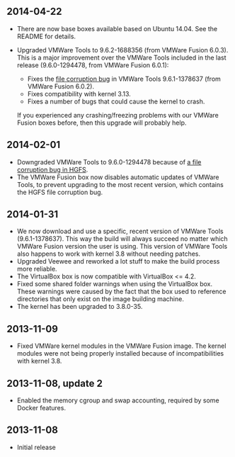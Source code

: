 ## 2014-04-22

 * There are now base boxes available based on Ubuntu 14.04. See the README for details.
 * Upgraded VMWare Tools to 9.6.2-1688356 (from VMWare Fusion 6.0.3). This is a major improvement over the VMWare Tools included in the last release (9.6.0-1294478, from VMWare Fusion 6.0.1):

    * Fixes the [file corruption bug](https://communities.vmware.com/thread/462303) in VMWare Tools 9.6.1-1378637 (from VMWare Fusion 6.0.2).
    * Fixes compatibility with kernel 3.13.
    * Fixes a number of bugs that could cause the kernel to crash.

   If you experienced any crashing/freezing problems with our VMWare Fusion boxes before, then this upgrade will probably help.

## 2014-02-01

 * Downgraded VMWare Tools to 9.6.0-1294478 because of [a file corruption bug in HGFS](https://communities.vmware.com/thread/462303).
 * The VMWare Fusion box now disables automatic updates of VMWare Tools, to prevent upgrading to the most recent version, which contains the HGFS file corruption bug.

## 2014-01-31

 * We now download and use a specific, recent version of VMWare Tools (9.6.1-1378637). This way the build will always succeed no matter which VMWare Fusion version the user is using. This version of VMWare Tools also happens to work with kernel 3.8 without needing patches.
 * Upgraded Veewee and reworked a lot stuff to make the build process more reliable.
 * The VirtualBox box is now compatible with VirtualBox <= 4.2.
 * Fixed some shared folder warnings when using the VirtualBox box. These warnings were caused by the fact that the box used to reference directories that only exist on the image building machine.
 * The kernel has been upgraded to 3.8.0-35.

## 2013-11-09

 * Fixed VMWare kernel modules in the VMWare Fusion image. The kernel modules were not being properly installed because of incompatibilities with kernel 3.8.

## 2013-11-08, update 2

 * Enabled the memory cgroup and swap accounting, required by some Docker features.

## 2013-11-08

 * Initial release
